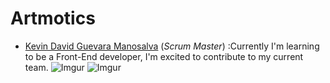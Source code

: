 # Artmotics

-  [Kevin David Guevara Manosalva](https://github.com/KevinG090) (*Scrum Master*) :Currently I'm learning to be a Front-End developer, I'm excited to contribute to my current team. 
![Imgur](https://i.imgur.com/0wnH8wD.png)
![Imgur](https://i.imgur.com/HqQiVaH.png)
